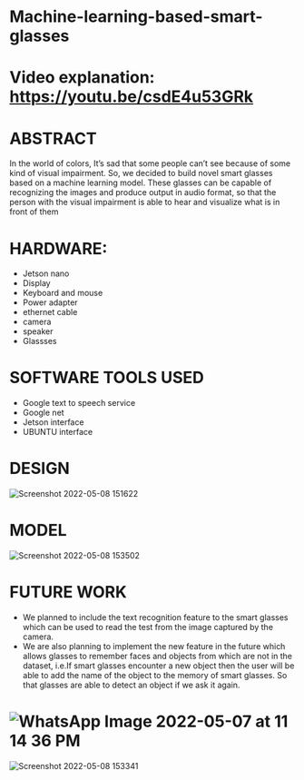 # Machine-learning-based-smart-glasses

# Video explanation: https://youtu.be/csdE4u53GRk

# ABSTRACT
In the world of colors, It’s sad that some people can’t see because of some kind of visual impairment. So, we decided to build novel smart glasses based on a machine learning model. These glasses can be capable of recognizing the images and produce output in audio format, so that the person with the visual impairment is able to hear and visualize what is in front of them

# HARDWARE:
- Jetson nano
- Display
- Keyboard and mouse
- Power adapter
- ethernet cable
- camera
- speaker
- Glassses

# SOFTWARE TOOLS USED
- Google text to speech service
- Google net
- Jetson interface
- UBUNTU interface

# DESIGN
![Screenshot 2022-05-08 151622](https://user-images.githubusercontent.com/81625376/167314700-fb84b82e-7ede-40b4-b147-b05b263f6625.png)

# MODEL
![Screenshot 2022-05-08 153502](https://user-images.githubusercontent.com/81625376/167315000-14236367-302c-4918-be10-120df8af73af.png)

# FUTURE WORK
- We planned to include the text recognition feature to the smart glasses which can be used to read the test from the image captured by the camera.
- We are also planning to implement the new feature in the future which allows glasses to remember faces and objects from which are not in the dataset, i.e.If smart glasses encounter a new object then the user will be able to add the name of the object to the memory of smart glasses. So that glasses are able to detect an object if we ask it again.

# ![WhatsApp Image 2022-05-07 at 11 14 36 PM](https://user-images.githubusercontent.com/81625376/167314742-3203e453-d981-4676-8a1d-24eef61047ab.jpeg)

![Screenshot 2022-05-08 153341](https://user-images.githubusercontent.com/81625376/167314790-cc23bd84-97c0-4524-adb3-990fe1965f35.png)



